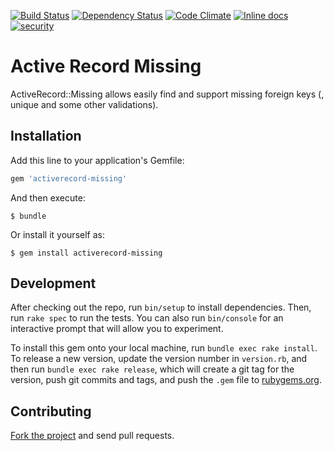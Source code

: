 [![Build Status](https://travis-ci.org/Surzhko/activerecord-missing.svg)](https://travis-ci.org/Surzhko/activerecord-missing)
[![Dependency Status](https://gemnasium.com/badges/github.com/Surzhko/activerecord-missing.svg)](https://gemnasium.com/github.com/Surzhko/activerecord-missing)
[![Code Climate](https://codeclimate.com/github/Surzhko/activerecord-missing/badges/gpa.svg)](https://codeclimate.com/github/Surzhko/activerecord-missing)
[![Inline docs](http://inch-ci.org/github/Surzhko/activerecord-missing.svg)](http://inch-ci.org/github/Surzhko/activerecord-missing)
[![security](https://hakiri.io/github/Surzhko/activerecord-missing/master.svg)](https://hakiri.io/github/Surzhko/activerecord-missing/master)

# Active Record Missing

ActiveRecord::Missing allows easily find and support missing foreign keys (, unique and some other validations).

## Installation

Add this line to your application's Gemfile:

```ruby
gem 'activerecord-missing'
```

And then execute:

    $ bundle

Or install it yourself as:

    $ gem install activerecord-missing

## Development

After checking out the repo, run `bin/setup` to install dependencies. Then, run `rake spec` to run the tests. You can also run `bin/console` for an interactive prompt that will allow you to experiment.

To install this gem onto your local machine, run `bundle exec rake install`. To release a new version, update the version number in `version.rb`, and then run `bundle exec rake release`, which will create a git tag for the version, push git commits and tags, and push the `.gem` file to [rubygems.org](https://rubygems.org).

## Contributing

[Fork the project](./) and send pull requests.
